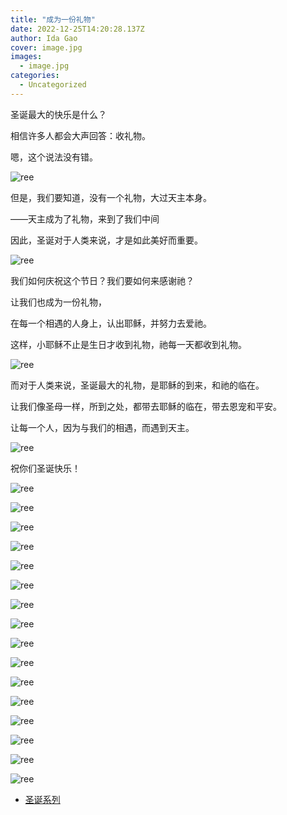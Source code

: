 ```yaml
---
title: "成为一份礼物"
date: 2022-12-25T14:20:28.137Z
author: Ida Gao
cover: image.jpg
images:
  - image.jpg
categories:
  - Uncategorized
---
```


圣诞最大的快乐是什么？

<!--more-->

  

相信许多人都会大声回答：收礼物。

  

嗯，这个说法没有错。

  

  

![ree](https://static.wixstatic.com/media/55472c_d8ec86e54d4b4f2db0030a19d94fbcee~mv2.jpg)

  

但是，我们要知道，没有一个礼物，大过天主本身。

  

——天主成为了礼物，来到了我们中间

  

因此，圣诞对于人类来说，才是如此美好而重要。

  

  

![ree](https://static.wixstatic.com/media/55472c_8efa98d2bebe4b19b07d5680ed26a92e~mv2.jpg)

  

我们如何庆祝这个节日？我们要如何来感谢祂？

  

让我们也成为一份礼物，

  

在每一个相遇的人身上，认出耶稣，并努力去爱祂。

  

这样，小耶稣不止是生日才收到礼物，祂每一天都收到礼物。

  

![ree](https://static.wixstatic.com/media/55472c_4e7ddfd98f8249e1941083cee15d05a4~mv2.jpg)

  

  

而对于人类来说，圣诞最大的礼物，是耶稣的到来，和祂的临在。

  

让我们像圣母一样，所到之处，都带去耶稣的临在，带去恩宠和平安。

  

让每一个人，因为与我们的相遇，而遇到天主。

![ree](https://static.wixstatic.com/media/55472c_7807d6f8024d455db4b24cb4e6eb5dd8~mv2.jpg)

  

祝你们圣诞快乐！

  

  

![ree](https://static.wixstatic.com/media/55472c_5a7a4b8ed731433088c28a65928f9b7b~mv2.jpg)

  

![ree](https://static.wixstatic.com/media/55472c_33566242f0b443b8ade610a5fbf2751d~mv2.jpg)

  

![ree](https://static.wixstatic.com/media/55472c_fbe2a30341c047dcb21b42cfd9a8e366~mv2.jpg)

  

![ree](https://static.wixstatic.com/media/55472c_de7f1f7e6b8240a28f7dced91447c0b3~mv2.jpg)

  

![ree](https://static.wixstatic.com/media/55472c_abc77eca8f9e4c7caf6d5d4264c209a1~mv2.jpg)

  

![ree](https://static.wixstatic.com/media/55472c_fd14605a8fe242189f6ce384c0acbc86~mv2.jpg)

  

![ree](https://static.wixstatic.com/media/55472c_ff538fbdd8e0413c8f3e067b8a1b47c8~mv2.jpg)

  

![ree](https://static.wixstatic.com/media/55472c_c9121cce8fc64956bb2c64816acbc5c6~mv2.jpg)

  

![ree](https://static.wixstatic.com/media/55472c_3393d28606044888ad810d2a809b29da~mv2.jpg)

  

![ree](https://static.wixstatic.com/media/55472c_aeeda17a4ab24e5aa5fc1d04117a555d~mv2.jpg)

  

![ree](https://static.wixstatic.com/media/55472c_e384decb1b804a6d8b048e0dacc0fc9f~mv2.jpg)

  

![ree](https://static.wixstatic.com/media/55472c_ebd1bd1b556d44aba9179d4ab1f792fd~mv2.jpg)

  

![ree](https://static.wixstatic.com/media/55472c_063f55212b73426eb6f94cf8d7521be3~mv2.jpg)

  

![ree](https://static.wixstatic.com/media/55472c_c8208d6438944f549afc3bdfd45eb214~mv2.jpg)

  

![ree](https://static.wixstatic.com/media/55472c_1b401bbd2ab94002b533709d87f94b9e~mv2.jpg)

  

![ree](https://static.wixstatic.com/media/55472c_06efc31e69a341068f7949b14f3c24ec~mv2.jpg)

  

*   [圣诞系列](https://www.urloveinme.com/首頁/categories/圣诞系列)
